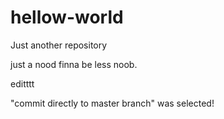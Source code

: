 # hellow-world
Just another repository

just a nood finna be less noob. 

editttt

"commit directly to master branch" was selected!
